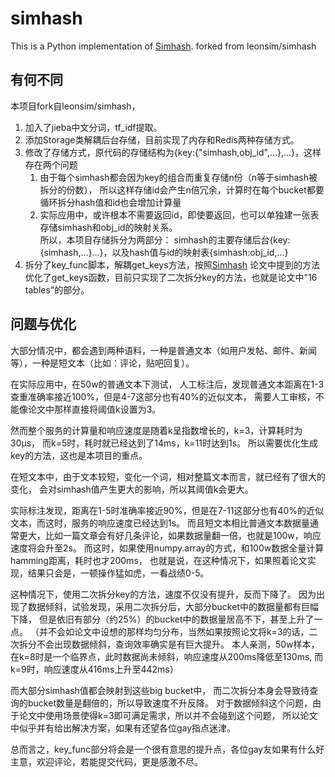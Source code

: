 simhash
===========

This is a Python implementation of [Simhash](http://www.wwwconference.org/www2007/papers/paper215.pdf).
forked from leonsim/simhash

## 有何不同
本项目fork自leonsim/simhash，
1. 加入了jieba中文分词，tf_idf提取。
2. 添加Storage类解耦后台存储，目前实现了内存和Redis两种存储方式。
3. 修改了存储方式，原代码的存储结构为{key:{"simhash,obj_id",...},...}，这样存在两个问题
    1. 由于每个simhash都会因为key的组合而重复存储n份（n等于simhash被拆分的份数），
    所以这样存储id会产生n倍冗余，计算时在每个bucket都要循环拆分hash值和id也会增加计算量
    2. 实际应用中，或许根本不需要返回id，即使要返回，也可以单独建一张表存储simhash和obj_id的映射关系。<br>
    所以，本项目存储拆分为两部分：
    simhash的主要存储后台{key:{simhash,...}...}，以及hash值与id的映射表{simhash:obj_id,...}
4. 拆分了key_func脚本，解耦get_keys方法，按照[Simhash](http://www.wwwconference.org/www2007/papers/paper215.pdf)
论文中提到的方法优化了get_keys函数，目前只实现了二次拆分key的方法，也就是论文中"16 tables"的部分。

## 问题与优化
大部分情况中，都会遇到两种语料，一种是普通文本（如用户发帖、邮件、新闻等），一种是短文本（比如：评论，贴吧回复）。

在实际应用中，在50w的普通文本下测试，
人工标注后，发现普通文本距离在1-3查重准确率接近100%，但是4-7这部分也有40%的近似文本，
需要人工审核，不能像论文中那样直接将阈值k设置为3。

然而整个服务的计算量和响应速度是随着k呈指数增长的，k=3，计算耗时为30μs，
而k=5时，耗时就已经达到了14ms，k=11时达到1s。
所以需要优化生成key的方法，这也是本项目的重点。

在短文本中，由于文本较短，变化一个词，相对整篇文本而言，就已经有了很大的变化，
会对simhash值产生更大的影响，所以其阈值k会更大。

实际标注发现，距离在1-5时准确率接近90%，但是在7-11这部分也有40%的近似文本，而这时，服务的响应速度已经达到1s。
而且短文本相比普通文本数据量通常更大，比如一篇文章会有好几条评论，如果数据量翻一倍，也就是100w，响应速度将会升至2s。
而这时，如果使用numpy.array的方式，和100w数据全量计算hamming距离，耗时也才200ms，
也就是说，在这种情况下，如果照着论文实现，结果只会是，一顿操作猛如虎，一看战绩0-5。

这种情况下，使用二次拆分key的方法，速度不仅没有提升，反而下降了。
因为出现了数据倾斜，试验发现，采用二次拆分后，大部分bucket中的数据量都有巨幅下降，
但是依旧有部分（约25%）的bucket中的数据量居高不下，甚至上升了一点。
（并不会如论文中设想的那样均匀分布，当然如果按照论文将k=3的话，二次拆分不会出现数据倾斜，查询效率确实是有巨大提升。
本人亲测，50w样本，在k=8时是一个临界点，此时数据尚未倾斜，响应速度从200ms降低至130ms, 而k=9时，响应速度从416ms上升至442ms）

而大部分simhash值都会映射到这些big bucket中，
而二次拆分本身会导致待查询的bucket数量是翻倍的，所以导致速度不升反降。
对于数据倾斜这个问题，由于论文中使用场景使得k=3即可满足需求，所以并不会碰到这个问题，
所以论文中似乎并有给出解决方案，如果有还望各位gay指点迷津。

总而言之，key_func部分将会是一个很有意思的提升点，各位gay友如果有什么好主意，欢迎评论，若能提交代码，更是感激不尽。